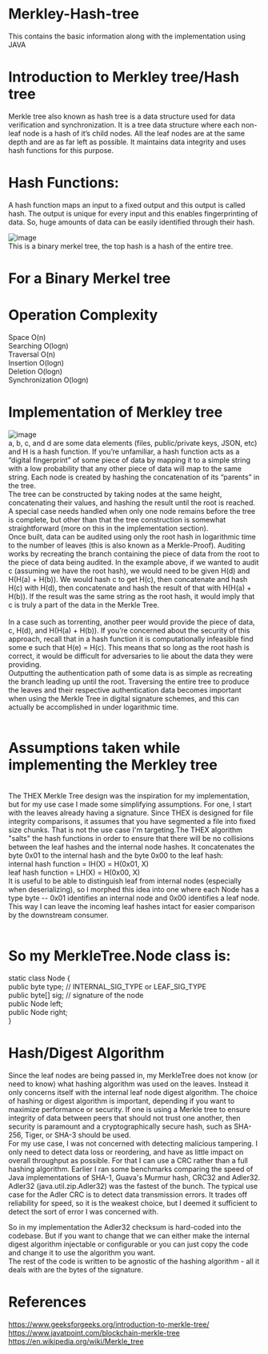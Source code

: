 # Merkley-Hash-tree
This contains the basic information along with the implementation using JAVA

# Introduction to Merkley tree/Hash tree
Merkle tree also known as hash tree is a data structure used for data verification and synchronization. It is a tree data structure where each non-leaf node is a hash of it’s child nodes. All the leaf nodes are at the same depth and are as far left as possible. It maintains data integrity and uses hash functions for this purpose. 

# Hash Functions:  
A hash function maps an input to a fixed output and this output is called hash. The output is unique for every input and this enables fingerprinting of data. So, huge amounts of data can be easily identified through their hash. 

![image](https://user-images.githubusercontent.com/104343178/165032254-da822487-98f5-4da9-9e5a-a9650a825cc4.png)<br/>
This is a binary merkel tree, the top hash is a hash of the entire tree. 
 

# For a Binary Merkel tree 
 
# Operation	     Complexity
Space	         O(n) </br>
Searching 	     O(logn) </br>
Traversal	     O(n)</br>
Insertion	     O(logn)</br>
Deletion	     O(logn)</br>
Synchronization	 O(logn)</br>

# Implementation of Merkley tree
![image](https://user-images.githubusercontent.com/104343178/165032687-b285c496-6a69-4913-974a-564bcf4050ba.png)</br>
a, b, c, and d are some data elements (files, public/private keys, JSON, etc) and H is a hash function. If you’re unfamiliar, a hash function acts as a “digital fingerprint” of some piece of data by mapping it to a simple string with a low probability that any other piece of data will map to the same string. Each node is created by hashing the concatenation of its “parents” in the tree.</br>
The tree can be constructed by taking nodes at the same height, concatenating their values, and hashing the result until the root is reached. A special case needs handled when only one node remains before the tree is complete, but other than that the tree construction is somewhat straightforward (more on this in the implementation section).</br>
Once built, data can be audited using only the root hash in logarithmic time to the number of leaves (this is also known as a Merkle-Proof). Auditing works by recreating the branch containing the piece of data from the root to the piece of data being audited. In the example above, if we wanted to audit c (assuming we have the root hash), we would need to be given H(d) and H(H(a) + H(b)). We would hash c to get H(c), then concatenate and hash H(c) with H(d), then concatenate and hash the result of that with H(H(a) + H(b)). If the result was the same string as the root hash, it would imply that c is truly a part of the data in the Merkle Tree.</br></br>
In a case such as torrenting, another peer would provide the piece of data, c, H(d), and H(H(a) + H(b)). If you’re concerned about the security of this approach, recall that in a hash function it is computationally infeasible find some e such that H(e) = H(c). This means that so long as the root hash is correct, it would be difficult for adversaries to lie about the data they were providing.</br>
Outputting the authentication path of some data is as simple as recreating the branch leading up until the root. Traversing the entire tree to produce the leaves and their respective authentication data becomes important when using the Merkle Tree in digital signature schemes, and this can actually be accomplished in under logarithmic time.</br>
</br>



# Assumptions taken while implementing the Merkley tree
</br>
The THEX Merkle Tree design was the inspiration for my implementation, but for my use case I made some simplifying assumptions. For one, I start with the leaves already having a signature. Since THEX is designed for file integrity comparisons, it assumes that you have segmented a file into fixed size chunks. That is not the use case I'm targeting.The THEX algorithm "salts" the hash functions in order to ensure that there will be no collisions between the leaf hashes and the internal node hashes. It concatenates the byte 0x01 to the internal hash and the byte 0x00 to the leaf hash:</br>
internal hash function = IH(X) = H(0x01, X)</br>
leaf hash function = LH(X) = H(0x00, X)</br>
It is useful to be able to distinguish leaf from internal nodes (especially when deserializing), so I morphed this idea into one where each Node has a type byte -- 0x01 identifies an internal node and 0x00 identifies a leaf node. This way I can leave the incoming leaf hashes intact for easier comparison by the downstream consumer.</br>
</br>

# So my MerkleTree.Node class is:</br>
static class Node {</br>
  public byte type;  // INTERNAL_SIG_TYPE or LEAF_SIG_TYPE</br>
  public byte[] sig; // signature of the node</br>
  public Node left;</br>
  public Node right;</br>
}</br>

# Hash/Digest Algorithm </br>
Since the leaf nodes are being passed in, my MerkleTree does not know (or need to know) what hashing algorithm was used on the leaves. Instead it only concerns itself with the internal leaf node digest algorithm. The choice of hashing or digest algorithm is important, depending if you want to maximize performance or security. If one is using a Merkle tree to ensure integrity of data between peers that should not trust one another, then security is paramount and a cryptographically secure hash, such as SHA-256, Tiger, or SHA-3 should be used.</br>
For my use case, I was not concerned with detecting malicious tampering. I only need to detect data loss or reordering, and have as little impact on overall throughput as possible. For that I can use a CRC rather than a full hashing algorithm. Earlier I ran some benchmarks comparing the speed of Java implementations of SHA-1, Guava's Murmur hash, CRC32 and Adler32. Adler32 (java.util.zip.Adler32) was the fastest of the bunch. The typical use case for the Adler CRC is to detect data transmission errors. It trades off reliability for speed, so it is the weakest choice, but I deemed it sufficient to detect the sort of error I was concerned with.</br>

So in my implementation the Adler32 checksum is hard-coded into the codebase. But if you want to change that we can either make the internal digest algorithm injectable or configurable or you can just copy the code and change it to use the algorithm you want.</br>
The rest of the code is written to be agnostic of the hashing algorithm - all it deals with are the bytes of the signature.


# References
https://www.geeksforgeeks.org/introduction-to-merkle-tree/
https://www.javatpoint.com/blockchain-merkle-tree
https://en.wikipedia.org/wiki/Merkle_tree



